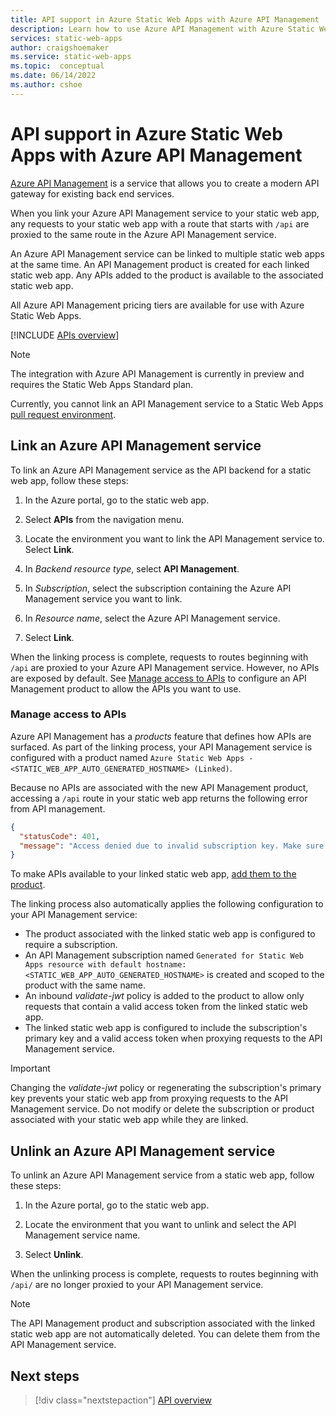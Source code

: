 ```yaml
---
title: API support in Azure Static Web Apps with Azure API Management
description: Learn how to use Azure API Management with Azure Static Web Apps
services: static-web-apps
author: craigshoemaker
ms.service: static-web-apps
ms.topic:  conceptual
ms.date: 06/14/2022
ms.author: cshoe
---
```


# API support in Azure Static Web Apps with Azure API Management

[Azure API Management](../api-management/api-management-key-concepts.md) is a service that allows you to create a modern API gateway for existing back end services.

When you link your Azure API Management service to your static web app, any requests to your static web app with a route that starts with `/api` are proxied to the same route in the Azure API Management service.

An Azure API Management service can be linked to multiple static web apps at the same time. An API Management product is created for each linked static web app. Any APIs added to the product is available to the associated static web app.

All Azure API Management pricing tiers are available for use with Azure Static Web Apps.

[!INCLUDE [APIs overview](../../includes/static-web-apps-apis-overview.md)]

> [!NOTE]
> The integration with Azure API Management is currently in preview and requires the Static Web Apps Standard plan.
> 
> Currently, you cannot link an API Management service to a Static Web Apps [pull request environment](review-publish-pull-requests.md).

## Link an Azure API Management service

To link an Azure API Management service as the API backend for a static web app, follow these steps:

1. In the Azure portal, go to the static web app.

1. Select **APIs** from the navigation menu.

1. Locate the environment you want to link the API Management service to. Select **Link**.

1. In *Backend resource type*, select **API Management**.

1. In *Subscription*, select the subscription containing the Azure API Management service you want to link.

1. In *Resource name*, select the Azure API Management service.

1. Select **Link**.

When the linking process is complete, requests to routes beginning with `/api` are proxied to your Azure API Management service. However, no APIs are exposed by default. See [Manage access to APIs](#manage-access-to-apis) to configure an API Management product to allow the APIs you want to use.

### Manage access to APIs

Azure API Management has a *products* feature that defines how APIs are surfaced. As part of the linking process, your API Management service is configured with a product named `Azure Static Web Apps - <STATIC_WEB_APP_AUTO_GENERATED_HOSTNAME> (Linked)`.

Because no APIs are associated with the new API Management product, accessing a `/api` route in your static web app returns the following error from API management.

```json
{
  "statusCode": 401,
  "message": "Access denied due to invalid subscription key. Make sure to provide a valid key for an active subscription."
}
```

To make APIs available to your linked static web app, [add them to the product](../api-management/api-management-howto-add-products.md#add-apis-to-a-product).

The linking process also automatically applies the following configuration to your API Management service:

* The product associated with the linked static web app is configured to require a subscription.
* An API Management subscription named `Generated for Static Web Apps resource with default hostname: <STATIC_WEB_APP_AUTO_GENERATED_HOSTNAME>` is created and scoped to the product with the same name.
* An inbound *validate-jwt* policy is added to the product to allow only requests that contain a valid access token from the linked static web app.
* The linked static web app is configured to include the subscription's primary key and a valid access token when proxying requests to the API Management service.

> [!IMPORTANT]
> Changing the *validate-jwt* policy or regenerating the subscription's primary key prevents your static web app from proxying requests to the API Management service. Do not modify or delete the subscription or product associated with your static web app while they are linked.

## Unlink an Azure API Management service

To unlink an Azure API Management service from a static web app, follow these steps:

1. In the Azure portal, go to the static web app.

1. Locate the environment that you want to unlink and select the API Management service name.

1. Select **Unlink**.

When the unlinking process is complete, requests to routes beginning with `/api/` are no longer proxied to your API Management service.

> [!NOTE]
> The API Management product and subscription associated with the linked static web app are not automatically deleted. You can delete them from the API Management service.

## Next steps

> [!div class="nextstepaction"]
> [API overview](apis-overview.md)
